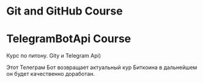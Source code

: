 # Git and GitHub Course

# TelegramBotApi Course

Курс по питону. Gitу и Telegram Api)

Этот Телеграм Бот возвращает актуальный кур Биткоина в дальнейшем он будет качественно доработан.